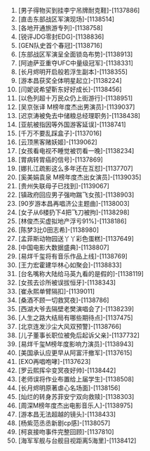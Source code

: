
1. [男子得物买到挂李宁吊牌耐克鞋]-[1137886]
1. [直击东部战区军演现场]-[1138514]
1. [各地开通旅游专列]-[1138758]
1. [锐评JDG零封EDG]-[1138836]
1. [GEN队史首个春冠]-[1138716]
1. [东部战区军演呈全面锁岛布势]-[1138913]
1. [阿迪萨亚重夺UFC中量级冠军]-[1138331]
1. [长月烬明开启般若浮生副本]-[1138355]
1. [游本昌获奖全体明星起立]-[1138224]
1. [闫妮说希望靳东好好成长]-[1138456]
1. [以色列超十万民众仍上街游行]-[1138951]
1. [吴京张译 M榜年度杰出男演员]-[1139037]
1. [迟京涛被免去中储粮总经理职务]-[1138438]
1. [亚航被指因等外国游客延误]-[1138741]
1. [千万不要乱踩盒子]-[1137016]
1. [云顶黑客赌妖姬]-[1139062]
1. [女孩看电视不睡觉被罚看一晚]-[1138234]
1. [胃病转胃癌的信号]-[1137869]
1. [娜扎江疏影这么多年还在互怼]-[1137707]
1. [奚美娟袁泉 M榜年度杰出女演员]-[1139035]
1. [贵州失联母子已找到]-[1139067]
1. [镇政府回应男子强吻踹飞女孩]-[1138903]
1. [90岁游本昌再唱济公主题曲]-[1138003]
1. [女子从6楼扔下4把飞刀被拘]-[1138298]
1. [林俊杰买虚拟地产浮亏91%]-[1138186]
1. [陈梦3比0田志希]-[1138980]
1. [孟菲斯动物园送丫丫彩色蛋糕]-[1137649]
1. [中国电影大数据盛典]-[1138807]
1. [易烊千玺将有音乐作品上线]-[1138769]
1. [王力宏霍建华林心如聚会]-[1138833]
1. [台名嘴称大陆给马英九看的是假的]-[1138119]
1. [女孩去诊所被误拔恒牙]-[1138343]
1. [崔永熙单臂隔扣]-[1139011]
1. [桑酒不顾一切救冥夜]-[1138786]
1. [西湖大爷去隔壁老樊演唱会了]-[1138239]
1. [人生之路大结局有哪些期待点]-[1137475]
1. [北京连发沙尘大风双预警]-[1138766]
1. [儿子董事长职位被免后起诉父亲]-[1137732]
1. [易烊千玺M榜年度影响力演员]-[1138943]
1. [美国承认应更早从阿富汗撤军]-[1137615]
1. [EXO再唱咆哮]-[1137623]
1. [罗云熙挥伞变冥夜好帅]-[1138442]
1. [老师误将作业布置给上届学生]-[1138508]
1. [长月烬明原著虐心名场面]-[1138156]
1. [灿烂的转身苏菲安宁双向救赎]-[1138303]
1. [周深M榜年度杰出电影音乐人]-[1138975]
1. [游本昌无法超越的镜头]-[1138433]
1. [杨紫范丞丞新剧cp感]-[1138057]
1. [柯哀接吻事件完整回顾]-[1137810]
1. [海军军舰与台舰目视距离5海里]-[1138412]